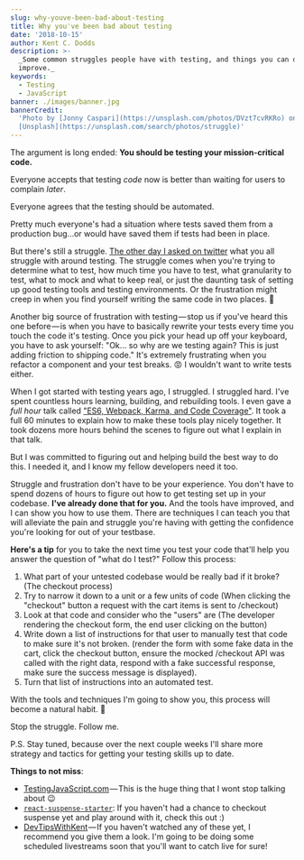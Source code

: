 ```yaml
---
slug: why-youve-been-bad-about-testing
title: Why you've been bad about testing
date: '2018-10-15'
author: Kent C. Dodds
description: >-
  _Some common struggles people have with testing, and things you can do to
  improve._
keywords:
  - Testing
  - JavaScript
banner: ./images/banner.jpg
bannerCredit:
  'Photo by [Jonny Caspari](https://unsplash.com/photos/DVzt7cvRKRo) on
  [Unsplash](https://unsplash.com/search/photos/struggle)'
---
```


The argument is long ended: **You should be testing your mission-critical
code.**

Everyone accepts that testing _code_ now is better than waiting for users to
complain _later_.

Everyone agrees that the testing should be automated.

Pretty much everyone's had a situation where tests saved them from a production
bug...or would have saved them if tests had been in place.

But there's still a struggle.
[The other day I asked on twitter](https://twitter.com/kentcdodds/status/1048645068616163328)
what you all struggle with around testing. The struggle comes when you're trying
to determine what to test, how much time you have to test, what granularity to
test, what to mock and what to keep real, or just the daunting task of setting
up good testing tools and testing environments. Or the frustration might creep
in when you find yourself writing the same code in two places. 🤪

Another big source of frustration with testing — stop us if you've heard this
one before — is when you have to basically rewrite your tests every time you
touch the code it's testing. Once you pick your head up off your keyboard, you
have to ask yourself: "Ok... so why are we testing again? This is just adding
friction to shipping code." It's extremely frustrating when you refactor a
component and your test breaks. 😡 I wouldn't want to write tests either.

When I got started with testing years ago, I struggled. I struggled hard. I've
spent countless hours learning, building, and rebuilding tools. I even gave a
_full hour_ talk called
["ES6, Webpack, Karma, and Code Coverage"](https://kentcdodds.com/talks/#es6-webpack-karma-and-code-coverage).
It took a full 60 minutes to explain how to make these tools play nicely
together. It took dozens more hours behind the scenes to figure out what I
explain in that talk.

But I was committed to figuring out and helping build the best way to do this. I
needed it, and I know my fellow developers need it too.

Struggle and frustration don't have to be your experience. You don't have to
spend dozens of hours to figure out how to get testing set up in your codebase.
**I've already done that for you.** And the tools have improved, and I can show
you how to use them. There are techniques I can teach you that will alleviate
the pain and struggle you're having with getting the confidence you're looking
for out of your testbase.

**Here's a tip** for you to take the next time you test your code that'll help
you answer the question of "what do I test?" Follow this process:

1.  What part of your untested codebase would be really bad if it broke? (The
    checkout process)
2.  Try to narrow it down to a unit or a few units of code (When clicking the
    "checkout" button a request with the cart items is sent to /checkout)
3.  Look at that code and consider who the "users" are (The developer rendering
    the checkout form, the end user clicking on the button)
4.  Write down a list of instructions for that user to manually test that code
    to make sure it's not broken. (render the form with some fake data in the
    cart, click the checkout button, ensure the mocked /checkout API was called
    with the right data, respond with a fake successful response, make sure the
    success message is displayed).
5.  Turn that list of instructions into an automated test.

With the tools and techniques I'm going to show you, this process will become a
natural habit. 💯

Stop the struggle. Follow me.

P.S. Stay tuned, because over the next couple weeks I'll share more strategy and
tactics for getting your testing skills up to date.

**Things to not miss**:

- [TestingJavaScript.com](https://testingjavascript.com/) — This is the huge
  thing that I wont stop talking about 😉
- [`react-suspense-starter`](https://github.com/palmerhq/react-suspense-starter):
  If you haven't had a chance to checkout suspense yet and play around with it,
  check this out :)
- [DevTipsWithKent](http://kcd.im/devtips) — If you haven't watched any of these
  yet, I recommend you give them a look. I'm going to be doing some scheduled
  livestreams soon that you'll want to catch live for sure!
